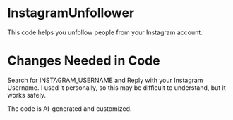 # InstagramUnfollower
This code helps you unfollow people from your Instagram account.

# Changes Needed in Code
Search for INSTAGRAM_USERNAME and Reply with your Instagram Username. I used it personally, so this may be difficult to understand, but it works safely. 

The code is AI-generated and customized.
